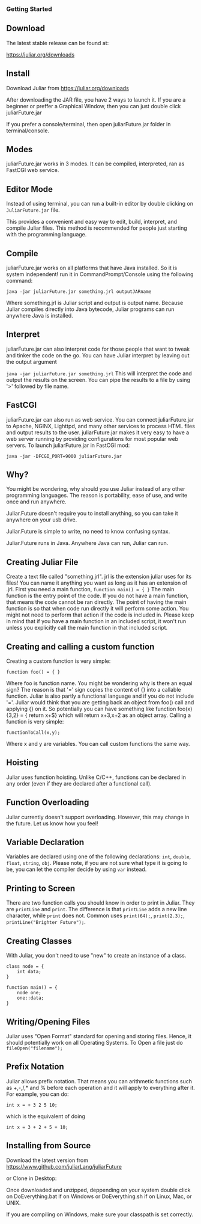 ### Getting Started

## Download
The latest stable release can be found at:

https://juliar.org/downloads

## Install

Download Juliar from 
https://juliar.org/downloads

After downloading the JAR file, you have 2 ways to launch it.
If you are a beginner or preffer a Graphical Window, then you can just double click juliarFuture.jar

If you prefer a console/terminal, then open juliarFuture.jar folder in terminal/console. 

## Modes
juliarFuture.jar works in 3 modes. It can be compiled, interpreted, ran as FastCGI web service.

## Editor Mode
Instead of using terminal, you can run a built-in editor by double clicking on `JuliarFuture.jar` file.
 
This provides a convenient and easy way to edit, build, interpret, and compile Juliar files. 
This method is recommended for people just starting with the programming language.

## Compile
juliarFuture.jar works on all platforms that have Java installed. So it is system independent!
run it in CommandPrompt/Console using the following command:

`
java -jar juliarFuture.jar something.jrl outputJARname
`

Where something.jrl is Juliar script and output is output name.
Because Juliar compiles directly into Java bytecode, Juliar programs can run anywhere Java is installed.

## Interpret
juliarFuture.jar can also interpret code for those people that want to tweak and tinker the code on the go.
You can have Juliar interpret by leaving out the output argument

`
java -jar juliarFuture.jar something.jrl
`
This will interpret the code and output the results on the screen. You can pipe the results to a file by using '>' followed by file name.

## FastCGI
juliarFuture.jar can also run as web service. You can connect juliarFuture.jar
to Apache, NGINX, Lighttpd, and many other services to process HTML files and output results to the user. 
juliarFuture.jar
makes it very easy to have a web server running by providing configurations for most popular web servers.
To launch juliarFuture.jar in FastCGI mod:

`
java -jar -DFCGI_PORT=9000 juliarFuture.jar
`


## Why?
You might be wondering, why should you use Juliar instead of any other programming languages.
The reason is portability, ease of use, and write once and run anywhere.

Juliar.Future doesn't require you to install anything, so you can take it anywhere on your usb drive.

Juliar.Future is simple to write, no need to know confusing syntax.

Juliar.Future runs in Java. Anywhere Java can run, Juliar can run.

## Creating Juliar File
Create a text file called "something.jrl". jrl is the extension juliar uses for its files! You can name it anything you want as long as it has an extension of .jrl.
First you need a main function,
`
function main() = {
}
`
The main function is the entry point of the code. If you do not have a main function, that means the code cannot be ran directly. The point of having the main function
is so that when code run directly it will perform some action. You might not need to perform that action if the code is included in.
Please keep in mind that if you have a main function in an included script, it won't run unless you explicitly call the main function in that included script.

## Creating and calling a custom function

Creating a custom function is very simple:

`function foo() = {
}
`

Where foo is function name. You might be wondering why is there an equal sign? The reason is that '=' sign copies the content of {} into a callable function.
Juliar is also partly a functional language and if you do not include '='. Juliar would think that you are getting back an object from foo() call and applying {}
on it. So potentially you can have something like function foo(x){3,2} = { return x+$} which will return x+3,x+2 as an object array.
Calling a function is very simple:

`
functionToCall(x,y);
`

Where x and y are variables. You can call custom functions the same way.

## Hoisting

Juliar uses function hoisting. Unlike C/C++, functions can be declared in any order (even if they are declared after a functional call).

## Function Overloading

Juliar currently doesn't support overloading. However, this may change in the future. Let us know how you feel!

## Variable Declaration

Variables are declared using one of the following declarations: `int`, `double`, `float`, `string`, `obj`. Please note, if you are not sure what type it is going to be, you can let the compiler
decide by using `var` instead.

## Printing to Screen
There are two function calls you should know in order to print in Juliar.
They are `printLine` and `print`. The difference is that `printLine` adds
a new line character, while `print` does not. Common uses `print(64);`, `print(2.3);`, `printLine("Brighter Future");`.

## Creating Classes
With Juliar, you don't need to use "new" to create an instance of a class.
```
class node = {
    int data;
}

function main() = {
    node one;
    one::data;
}
```

## Writing/Opening Files

Juliar uses "Open Format" standard for opening and storing files. Hence, it should potentially work on all Operating Systems. To Open a file just do
`
fileOpen("filename");
`

## Prefix Notation

Juliar allows prefix notation. That means you can arithmetic functions such as +,-,/,* and % before each operation and it will apply to everything after it.
For example, you can do:

`
int x = + 3 2 5 10;
`

which is the equivalent of doing

`
int x = 3 + 2 + 5 + 10;
`


## Installing from Source


Download the latest version from https://www.github.com/juliarLang/juliarFuture

or Clone in Desktop: 

Once downloaded and unzipped, deppending on your system
double click on DoEverything.bat if on Windows
or DoEverything.sh if on Linux, Mac, or UNIX.

If you are compiling on Windows, make sure your classpath
is set correctly.